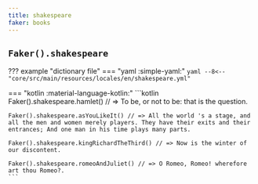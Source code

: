 ```yaml
---
title: shakespeare
faker: books
---
```


## `Faker().shakespeare`

??? example "dictionary file"
    === "yaml :simple-yaml:"
        ```yaml
        --8<-- "core/src/main/resources/locales/en/shakespeare.yml"
        ```

=== "kotlin :material-language-kotlin:"
    ```kotlin
    Faker().shakespeare.hamlet() // => To be, or not to be: that is the question.

    Faker().shakespeare.asYouLikeIt() // => All the world 's a stage, and all the men and women merely players. They have their exits and their entrances; And one man in his time plays many parts.

    Faker().shakespeare.kingRichardTheThird() // => Now is the winter of our discontent.

    Faker().shakespeare.romeoAndJuliet() // => O Romeo, Romeo! wherefore art thou Romeo?.
    ```
